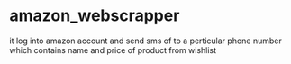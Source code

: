 # amazon_webscrapper
it log into amazon account and send sms of to a perticular phone number which contains name and price of product from wishlist

